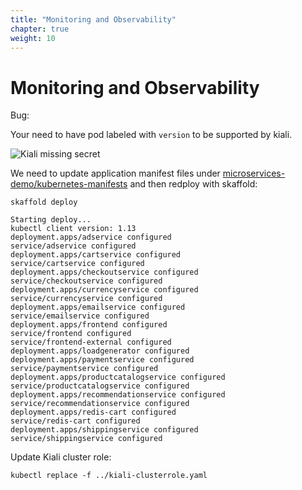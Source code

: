 ```yaml
---
title: "Monitoring and Observability"
chapter: true
weight: 10
---
```

# Monitoring and Observability

Bug:

Your need to have pod labeled with `version` to be supported by kiali.

![Kiali missing secret](/images/kiali-bug-version-label.png?width=50pc)


We need to update application manifest files under [microservices-demo/kubernetes-manifests](https://github.com/GoogleCloudPlatform/microservices-demo/tree/master/kubernetes-manifests) and then redploy with skaffold:

```
skaffold deploy
```

```
Starting deploy...
kubectl client version: 1.13
deployment.apps/adservice configured
service/adservice configured
deployment.apps/cartservice configured
service/cartservice configured
deployment.apps/checkoutservice configured
service/checkoutservice configured
deployment.apps/currencyservice configured
service/currencyservice configured
deployment.apps/emailservice configured
service/emailservice configured
deployment.apps/frontend configured
service/frontend configured
service/frontend-external configured
deployment.apps/loadgenerator configured
deployment.apps/paymentservice configured
service/paymentservice configured
deployment.apps/productcatalogservice configured
service/productcatalogservice configured
deployment.apps/recommendationservice configured
service/recommendationservice configured
deployment.apps/redis-cart configured
service/redis-cart configured
deployment.apps/shippingservice configured
service/shippingservice configured
```


Update Kiali cluster role:

```
kubectl replace -f ../kiali-clusterrole.yaml
```
